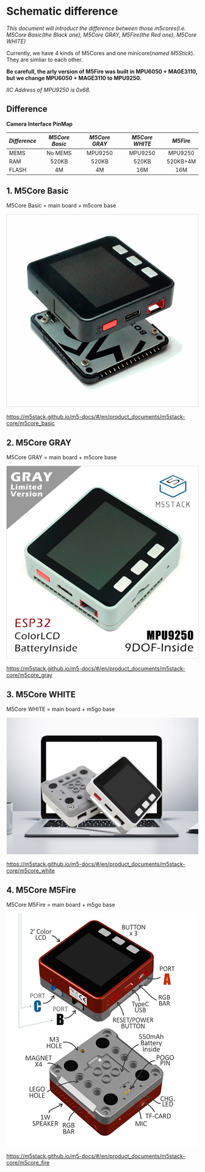 # Schematic difference

*This document will introduct the difference between those m5cores(i.e. M5Core Basic(the Black one), M5Core GRAY, M5Fire(the Red one), M5Core WHITE)*

Currently, we have 4 kinds of M5Cores and one minicore(*named M5Stick*). They are simliar to each other.

**Be carefull, the arly version of M5Fire was built in MPU6050 + MAGE3110, but we change MPU6050 + MAGE3110 to MPU9250.**

*IIC Address of MPU9250 is 0x68.*

## Difference

**Camera Interface PinMap**

| *Difference*          | *M5Core Basic*    | *M5Core GRAY*                 | *M5Core WHITE*    | *M5Fire*      |
| :-------------------  | :--------:        | :-------------------------:   | :--------:        | :------:      |
| MEMS                  | No MEMS           | MPU9250                       | MPU9250           |MPU9250        |
| RAM                   | 520KB             | 520KB                         | 520KB             |520KB+4M             |
| FLASH                 | 4M                | 4M                            | 16M                |16M            |


## 1. M5Core Basic

M5Core Basic = main board + m5core base

![M5Core Basic](basic.jpg)

https://m5stack.github.io/m5-docs/#/en/product_documents/m5stack-core/m5core_basic

## 2. M5Core GRAY

M5Core GRAY = main board + m5core base

![M5Core GRAY](gray.jpg)

https://m5stack.github.io/m5-docs/#/en/product_documents/m5stack-core/m5core_gray

## 3. M5Core WHITE

M5Core WHITE = main board + m5go base

![M5Core WHITE](m5go.png)

https://m5stack.github.io/m5-docs/#/en/product_documents/m5stack-core/m5core_white

## 4. M5Core M5Fire

M5Core M5Fire = main board + m5go base

![M5Core M5Fire](fire.jpg)

https://m5stack.github.io/m5-docs/#/en/product_documents/m5stack-core/m5core_fire

